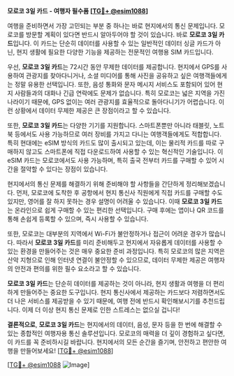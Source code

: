 **모로코 3일 카드 - 여행자 필수품 [[TG💪+ @esim1088](https://t.me/s/esim1088)]**

여행을 준비하면서 가장 고민되는 부분 중 하나는 바로 현지에서의 통신 문제입니다. 모로코를 방문할 계획이 있다면 반드시 알아두어야 할 것이 있습니다. 바로 **모로코 3일 카드**입니다. 이 카드는 단순히 데이터를 사용할 수 있는 일반적인 데이터 싱글 카드가 아닌, 현지 생활에 필요한 다양한 기능을 제공하는 전문적인 여행용 SIM 카드입니다.

우선, **모로코 3일 카드**는 72시간 동안 무제한 데이터를 제공합니다. 현지에서 GPS를 사용하여 관광지를 찾아다니거나, 소셜 미디어를 통해 사진을 공유하고 싶은 여행객들에게는 정말 유용한 선택입니다. 또한, 음성 통화와 문자 메시지 서비스도 포함되어 있어 현지 사람들과의 대화나 긴급 연락에도 문제가 없습니다. 특히 모로코는 넓은 지역을 가진 나라이기 때문에, GPS 없이는 여러 관광지를 효율적으로 돌아다니기가 어렵습니다. 이런 상황에서 데이터 무제한 제공은 큰 장점이라고 할 수 있습니다.

또한, **모로코 3일 카드**는 다양한 기기를 지원합니다. 스마트폰뿐만 아니라 태블릿, 노트북 등에서도 사용 가능하므로 여러 장비를 가지고 다니는 여행객들에게도 적합합니다. 특히 현대에는 eSIM 방식의 카드도 많이 출시되고 있는데, 이는 물리적 카드를 따로 구매하지 않고도 스마트폰에 직접 다운로드하여 사용할 수 있는 혁신적인 기술입니다. 이 eSIM 카드는 모로코에서도 사용 가능하며, 특히 출국 전부터 카드를 구매할 수 있어 시간을 절약할 수 있다는 장점이 있습니다.

현지에서의 통신 문제를 해결하기 위해 준비해야 할 사항들을 간단하게 정리해보겠습니다. 먼저, 모로코에 도착한 후 공항에서 현지 통신사 직원에게 직접 카드를 구매할 수도 있지만, 영어를 잘 하지 못하는 경우 설명이 어려울 수 있습니다. 이때 **모로코 3일 카드**는 온라인으로 쉽게 구매할 수 있는 편리한 선택입니다. 구매 후에는 앱이나 QR 코드를 통해 손쉽게 등록할 수 있으며, 즉시 사용할 수 있습니다.

또한, 모로코는 대부분의 지역에서 Wi-Fi가 불안정하거나 접근이 어려운 경우가 많습니다. 따라서 **모로코 3일 카드**를 미리 준비해두고 현지에서 자유롭게 데이터를 사용할 수 있는 환경을 만들어주는 것은 매우 중요한 준비 과정입니다. 특히 모로코의 많은 지역은 산악 지형으로 인해 인터넷 연결이 불안정할 수 있으므로, 데이터 무제한 제공은 여행자의 안전과 편의를 위한 필수 요소라고 할 수 있습니다.

**모로코 3일 카드**는 단순히 데이터를 제공하는 것이 아니라, 현지 생활과 여행을 더 편리하게 만들어주는 중요한 도구입니다. 현지 통신사에서 제공하는 카드보다 저렴하면서도 더 나은 서비스를 제공받을 수 있기 때문에, 여행 전에 반드시 확인해보시기를 추천드립니다. 이제 더 이상 현지 통신 문제로 인한 스트레스는 없으실 겁니다!

**결론적으로**, **모로코 3일 카드**는 현지에서의 데이터, 음성, 문자 등을 한 번에 해결할 수 있는 종합적인 여행자용 통신 솔루션입니다. 모로코의 매력을 더 깊이 경험하고 싶다면, 이 카드를 꼭 준비하시길 바랍니다. 현지에서의 모든 순간을 즐기며, 안전하고 편안한 여행을 만들어보세요! [[TG💪+ @esim1088](https://t.me/s/esim1088)]

[[TG💪+ @esim1088](https://t.me/s/esim1088) ![Image](https://i.postimg.cc/Y0z9fWf4/image.png)]